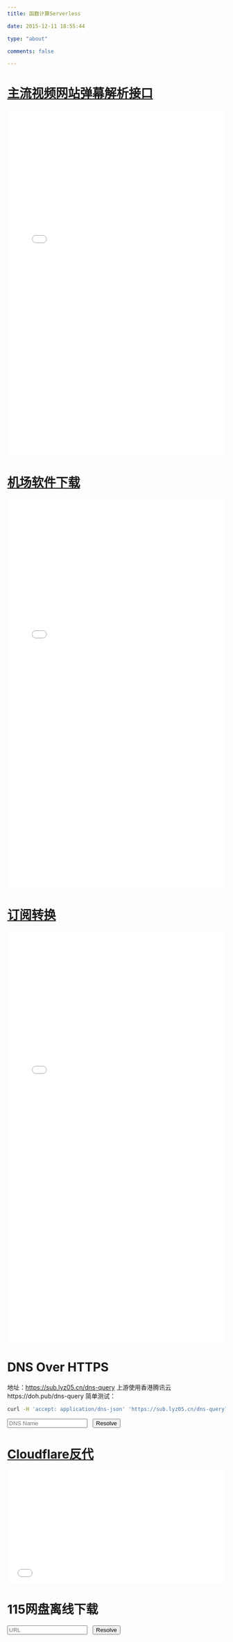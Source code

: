 ```yaml
---
title: 函数计算Serverless

date: 2015-12-11 18:55:44

type: "about"

comments: false

---
```

# [主流视频网站弹幕解析接口](//fc.lyz05.cn/)
<iframe src="//fc.lyz05.cn/" width="100%" height=800px style="border:none;"></iframe>

<!-- 
# 机场订阅链接
输入用户名获取您的专属订阅链接：
<form name="sub" action="//fc.lyz05.cn/sub" method="get">
    <input id="user" type="text" placeholder="用户名" name="user"></input>&nbsp;&nbsp;
    <input type="submit"></input>
</form> 
-->

# [机场软件下载](//sub.lyz05.cn/sub/download)
<iframe src="//sub.lyz05.cn/sub/download" width="100%" height=900px style="border:none;"></iframe>

# [订阅转换](//sub.lyz05.cn/)
<iframe src="//sub.lyz05.cn/" width="100%" height=950px style="border:none;"></iframe>

# DNS Over HTTPS
地址：https://sub.lyz05.cn/dns-query
上游使用香港腾讯云https://doh.pub/dns-query
简单测试：
```bash
curl -H 'accept: application/dns-json' 'https://sub.lyz05.cn/dns-query?name=www.google.com&type=A' | jq
```
<form name="dns" action="//sub.lyz05.cn/dns-query" method="get">
    <input type="name" placeholder="DNS Name" name="name"></input>&nbsp;&nbsp;
    <input type="submit" value="Resolve"></input>
</form>

# [Cloudflare反代](//gd.lyz05.cn/proxy/)
<iframe src="//gd.lyz05.cn/proxy/" width="100%" height=260px style="border:none;"></iframe>

# 115网盘离线下载
<form name="115" action="https://upload-fc-tvb-ktyrokgrdn.cn-shenzhen.fcapp.run" method="get">
    <input type="url" placeholder="URL" name="url"></input>&nbsp;&nbsp;
    <input type="submit" value="Resolve"></input>
</form>